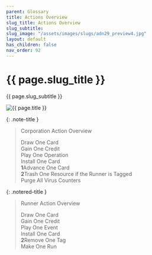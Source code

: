 ```yaml
---
parent: Glossary
title: Actions Overview
slug_title: Actions Overview
slug_subtitle:
slug_image: "/assets/images/slugs/adn29_preview4.jpg"
layout: default
has_children: false
nav_order: 92
---
```


<div class="slug">
    <div class="title-container">
        <h1 class="page-slug_title">{{ page.slug_title }}</h1>
        <p class="page-slug_subtitle">{{ page.slug_subtitle }}</p>
    </div>
    <div class="image-container faded-left">
        <img src="{{ page.slug_image | relative_url }}" alt="{{ page.title }}" />
    </div>
</div>

{: .note-title }
> Corporation Action Overview
>
> <span class="nric-blue click"></span> Draw One Card<br>
> <span class="nric-blue click"></span> Gain One Credit<br>
> <span class="nric-blue click"></span> Play One Operation<br>
> <span class="nric-blue click"></span> Install One Card<br>
> <span class="nric-blue click"></span><span class="blue-font"> **1**</span><span class="nric-blue credit"></span>Advance One Card<br>
> <span class="nric-blue click"></span><span class="blue-font"> **2**</span><span class="nric-blue credit"></span>Trash One Resource if the Runner is Tagged<br>
> <span class="nric-blue click"></span><span class="nric-blue click"></span><span class="nric-blue click"></span> Purge All Virus Counters

{: .notered-title }
> Runner Action Overview
>
> <span class="nric-red click"></span> Draw One Card<br>
> <span class="nric-red click"></span> Gain One Credit<br>
> <span class="nric-red click"></span> Play One Event<br>
> <span class="nric-red click"></span> Install One Card<br>
> <span class="nric-red click"></span><span class="red-font"> **2**</span><span class="nric-red credit"></span>Remove One Tag<br>
> <span class="nric-red click"></span> Make One Run

<div class="nav-buttons">
  <a href="/docs/glossary" class="nav-button prev" aria-label="Previous page">
    <div class="nav-item"></div>
  </a>
  <a href="/docs/glossary/symbols" class="nav-button next" aria-label="Next page">
    <div class="nav-item"></div>
  </a>
</div>
